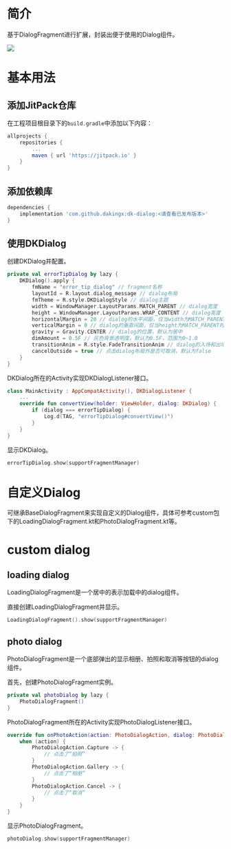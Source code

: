 # 简介
基于DialogFragment进行扩展，封装出便于使用的Dialog组件。

[![](https://jitpack.io/v/dakingx/dk-dialog.svg)](https://jitpack.io/#dakingx/dk-dialog)

# 基本用法
## 添加JitPack仓库
在工程项目根目录下的`build.gradle`中添加以下内容：

```groovy
allprojects {
    repositories {
        ...
        maven { url 'https://jitpack.io' }
    }
}
```

## 添加依赖库

```groovy
dependencies {
	implementation 'com.github.dakingx:dk-dialog:<请查看已发布版本>'
}
```

## 使用DKDialog
创建DKDialog并配置。

```kotlin
private val errorTipDialog by lazy {
    DKDialog().apply {
        fmName = "error_tip_dialog" // fragment名称
        layoutId = R.layout.dialog_message // dialog布局
        fmTheme = R.style.DKDialogStyle // dialog主题
        width = WindowManager.LayoutParams.MATCH_PARENT // dialog宽度
        height = WindowManager.LayoutParams.WRAP_CONTENT // dialog高度
        horizontalMargin = 20 // dialog的水平间距，仅当width为MATCH_PARENT时有效
        verticalMargin = 0 // dialog的垂直间距，仅当height为MATCH_PARENT时有效
        gravity = Gravity.CENTER // dialog的位置，默认为居中
        dimAmount = 0.5F // 灰色背景透明度，默认为0.5F，范围为0~1.0
        transitionAnim = R.style.FadeTransitionAnim // dialog的入场和出场动画
        cancelOutside = true // 点击dialog布局外是否可取消，默认为false
    }
}
```

DKDialog所在的Activity实现DKDialogListener接口。

```kotlin
class MainActivity : AppCompatActivity(), DKDialogListener {
    ...
    override fun convertView(holder: ViewHolder, dialog: DKDialog) {
        if (dialog === errorTipDialog) {
            Log.d(TAG, "errorTipDialog#convertView()")
        }
    }
}
```

显示DKDialog。

```kotlin
errorTipDialog.show(supportFragmentManager)
```

# 自定义Dialog
可继承BaseDialogFragment来实现自定义的Dialog组件，具体可参考custom包下的LoadingDialogFragment.kt和PhotoDialogFragment.kt等。

# custom dialog
## loading dialog
LoadingDialogFragment是一个居中的表示加载中的dialog组件。

直接创建LoadingDialogFragment并显示。

```kotlin
LoadingDialogFragment().show(supportFragmentManager)
```

## photo dialog
PhotoDialogFragment是一个底部弹出的显示相册、拍照和取消等按钮的dialog组件。

首先，创建PhotoDialogFragment实例。

```kotlin
private val photoDialog by lazy {
    PhotoDialogFragment()
}
```

PhotoDialogFragment所在的Activity实现PhotoDialogListener接口。

```kotlin
override fun onPhotoAction(action: PhotoDialogAction, dialog: PhotoDialogFragment) {
    when (action) {
        PhotoDialogAction.Capture -> {
            // 点击了“拍照”
        }
        PhotoDialogAction.Gallery -> {
            // 点击了“相册”
        }
        PhotoDialogAction.Cancel -> {
            // 点击了“取消”
        }
    }
}
```

显示PhotoDialogFragment。

```kotlin
photoDialog.show(supportFragmentManager)
```
